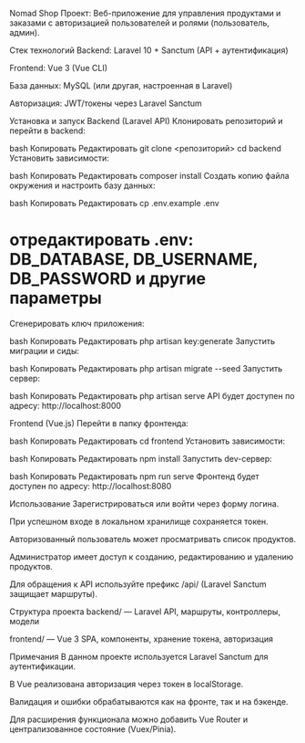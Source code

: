 Nomad Shop
Проект: Веб-приложение для управления продуктами и заказами с авторизацией пользователей и ролями (пользователь, админ).

Стек технологий
Backend: Laravel 10 + Sanctum (API + аутентификация)

Frontend: Vue 3 (Vue CLI)

База данных: MySQL (или другая, настроенная в Laravel)

Авторизация: JWT/токены через Laravel Sanctum

Установка и запуск
Backend (Laravel API)
Клонировать репозиторий и перейти в backend:

bash
Копировать
Редактировать
git clone <репозиторий>
cd backend
Установить зависимости:

bash
Копировать
Редактировать
composer install
Создать копию файла окружения и настроить базу данных:

bash
Копировать
Редактировать
cp .env.example .env
# отредактировать .env: DB_DATABASE, DB_USERNAME, DB_PASSWORD и другие параметры
Сгенерировать ключ приложения:

bash
Копировать
Редактировать
php artisan key:generate
Запустить миграции и сиды:

bash
Копировать
Редактировать
php artisan migrate --seed
Запустить сервер:

bash
Копировать
Редактировать
php artisan serve
API будет доступен по адресу: http://localhost:8000

Frontend (Vue.js)
Перейти в папку фронтенда:

bash
Копировать
Редактировать
cd frontend
Установить зависимости:

bash
Копировать
Редактировать
npm install
Запустить dev-сервер:

bash
Копировать
Редактировать
npm run serve
Фронтенд будет доступен по адресу: http://localhost:8080

Использование
Зарегистрироваться или войти через форму логина.

При успешном входе в локальном хранилище сохраняется токен.

Авторизованный пользователь может просматривать список продуктов.

Администратор имеет доступ к созданию, редактированию и удалению продуктов.

Для обращения к API используйте префикс /api/ (Laravel Sanctum защищает маршруты).

Структура проекта
backend/ — Laravel API, маршруты, контроллеры, модели

frontend/ — Vue 3 SPA, компоненты, хранение токена, авторизация

Примечания
В данном проекте используется Laravel Sanctum для аутентификации.

В Vue реализована авторизация через токен в localStorage.

Валидация и ошибки обрабатываются как на фронте, так и на бэкенде.

Для расширения функционала можно добавить Vue Router и централизованное состояние (Vuex/Pinia).


